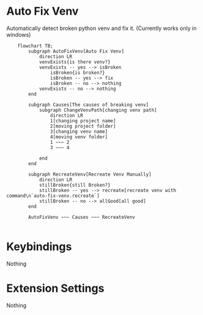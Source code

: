 ﻿# Auto Fix Venv

Automatically detect broken python venv and fix it.
(Currently works only in windows)

```mermaid
    flowchart TB;
        subgraph AutoFixVenv[Auto Fix Venv]
            direction LR
            venvExists{is there venv?}
            venvExists -- yes --> isBroken
                isBroken{is broken?}
                isBroken -- yes --> fix
                isBroken -- no --> nothing
            venvExists -- no --> nothing
        end

        subgraph Causes[The causes of breaking venv]
            subgraph ChangeVenvPath[changing venv path]
                direction LR
                1[changing project name]
                2[moving project folder]
                3[changing venv name]
                4[moving venv folder]
                1 ~~~ 2
                3 ~~~ 4

            end
        end

        subgraph RecreateVenv[Recreate Venv Manually]
            direction LR
            stillBroken{still Broken?}
            stillBroken -- yes --> recreate[recreate venv with command\n`auto-fix-venv.recreate`]
            stillBroken -- no --> allGood[all good]
        end

        AutoFixVenv ~~~ Causes ~~~ RecreateVenv


```

<!-- ![demo-gif](docs/demo.gif) -->

<!-- # Feature

- Automatically detect broken venv and fix it.
- Recreate venv with command `auto-fix-venv.recreate` when auto-fix not working. -->

# Keybindings

Nothing

# Extension Settings

Nothing
